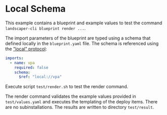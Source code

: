 # Local Schema

This example contains a blueprint and example values to test the command `landscaper-cli blueprint render ...`.

The import parameters of the blueprint are typed using a schema that defined locally in the `blueprint.yaml` file.
The schema is referenced using the
["local" protocol](https://github.com/gardener/landscaper/blob/master/docs/usage/JSONSchema.md):
```yaml
imports:
  - name: vpa
    required: false
    schema:
      $ref: "local://vpa"
```

Execute script `test/render.sh` to test the render command. 

The render command validates the example values provided in `test/values.yaml` and executes the templating of the 
deploy items. There are no subinstallations. The results are written to directory `test/result`.
